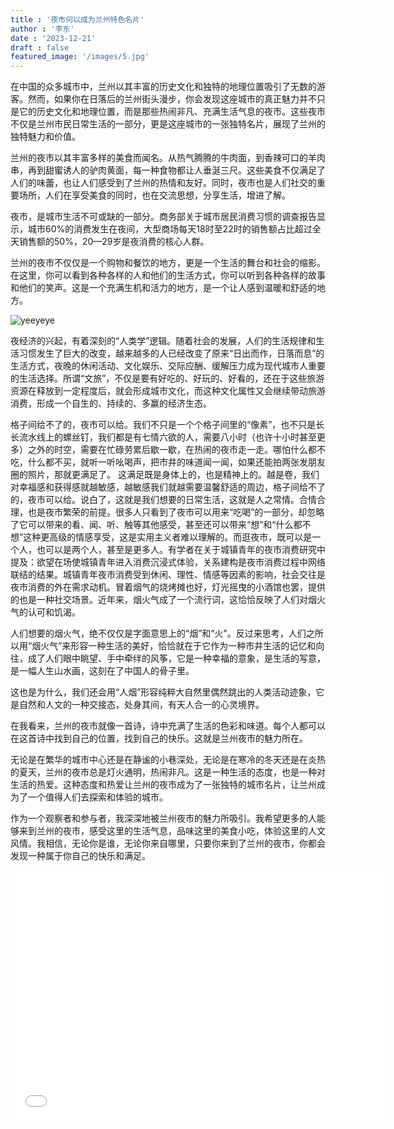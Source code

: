 ```yaml
---
title : '夜市何以成为兰州特色名片'
author : '李东'
date : '2023-12-21'
draft : false
featured_image: '/images/5.jpg'
---
```


在中国的众多城市中，兰州以其丰富的历史文化和独特的地理位置吸引了无数的游客。然而，如果你在日落后的兰州街头漫步，你会发现这座城市的真正魅力并不只是它的历史文化和地理位置，而是那些热闹非凡、充满生活气息的夜市。这些夜市不仅是兰州市民日常生活的一部分，更是这座城市的一张独特名片，展现了兰州的独特魅力和价值。

兰州的夜市以其丰富多样的美食而闻名。从热气腾腾的牛肉面，到香辣可口的羊肉串，再到甜蜜诱人的驴肉黄面，每一种食物都让人垂涎三尺。这些美食不仅满足了人们的味蕾，也让人们感受到了兰州的热情和友好。同时，夜市也是人们社交的重要场所，人们在享受美食的同时，也在交流思想，分享生活，增进了解。

夜市，是城市生活不可或缺的一部分。商务部关于城市居民消费习惯的调查报告显示，城市60%的消费发生在夜间，大型商场每天18时至22时的销售额占比超过全天销售额的50%，20—29岁是夜消费的核心人群。

兰州的夜市不仅仅是一个购物和餐饮的地方，更是一个生活的舞台和社会的缩影。在这里，你可以看到各种各样的人和他们的生活方式，你可以听到各种各样的故事和他们的笑声。这是一个充满生机和活力的地方，是一个让人感到温暖和舒适的地方。


![yeeyeye](https://ts1.cn.mm.bing.net/th/id/R-C.fddc516b3b90e225f52b9bf58fbeb777?rik=rlyYpST3s6rbCg&riu=http%3a%2f%2fn.sinaimg.cn%2fsinacn20122%2f87%2fw1080h607%2f20190926%2f3bd0-ifffqun9727696.jpg&ehk=lgqP42aiI34UW2JfgDT32s09gcP1ztQnc7aH9A5kf44%3d&risl=&pid=ImgRaw&r=0)

夜经济的兴起，有着深刻的“人类学”逻辑。随着社会的发展，人们的生活规律和生活习惯发生了巨大的改变，越来越多的人已经改变了原来“日出而作，日落而息”的生活方式，夜晚的休闲活动、文化娱乐、交际应酬、缓解压力成为现代城市人重要的生活选择。所谓“文旅”，不仅是要有好吃的、好玩的、好看的，还在于这些旅游资源在释放到一定程度后，就会形成城市文化，而这种文化属性又会继续带动旅游消费，形成一个自生的、持续的、多赢的经济生态。

格子间给不了的，夜市可以给。我们不只是一个个格子间里的“像素”，也不只是长长流水线上的螺丝钉，我们都是有七情六欲的人，需要八小时（也许十小时甚至更多）之外的时空，需要在忙碌劳累后歇一歇，在热闹的夜市走一走。哪怕什么都不吃，什么都不买，就听一听吆喝声，把市井的味道闻一闻，如果还能拍两张发朋友圈的照片，那就更满足了。
这满足既是身体上的，也是精神上的。越是卷，我们对幸福感和获得感就越敏感，越敏感我们就越需要温馨舒适的周边，格子间给不了的，夜市可以给。说白了，这就是我们想要的日常生活，这就是人之常情。合情合理，也是夜市繁荣的前提。很多人只看到了夜市可以用来“吃喝”的一部分，却忽略了它可以带来的看、闻、听、触等其他感受，甚至还可以带来“想”和“什么都不想”这种更高级的情感享受，这是实用主义者难以理解的。而逛夜市，既可以是一个人，也可以是两个人，甚至是更多人。有学者在关于城镇青年的夜市消费研究中提及：欲望在场使城镇青年进入消费沉浸式体验，关系建构是夜市消费过程中网络联结的结果。城镇青年夜市消费受到休闲、理性、情感等因素的影响，社会交往是夜市消费的外在需求动机。冒着烟气的烧烤摊也好，灯光摇曳的小酒馆也罢，提供的也是一种社交场景。近年来，烟火气成了一个流行词，这恰恰反映了人们对烟火气的认可和饥渴。

人们想要的烟火气，绝不仅仅是字面意思上的“烟”和“火”。反过来思考，人们之所以用“烟火气”来形容一种生活的美好，恰恰就在于它作为一种市井生活的记忆和向往，成了人们眼中眺望、手中牵绊的风筝，它是一种幸福的意象，是生活的写意，是一幅人生山水画，这刻在了中国人的骨子里。

这也是为什么，我们还会用“人烟”形容纯粹大自然里偶然跳出的人类活动迹象，它是自然和人文的一种交接态，处身其间，有天人合一的心灵境界。

在我看来，兰州的夜市就像一首诗，诗中充满了生活的色彩和味道。每个人都可以在这首诗中找到自己的位置，找到自己的快乐。这就是兰州夜市的魅力所在。

无论是在繁华的城市中心还是在静谧的小巷深处，无论是在寒冷的冬天还是在炎热的夏天，兰州的夜市总是灯火通明，热闹非凡。这是一种生活的态度，也是一种对生活的热爱。这种态度和热爱让兰州的夜市成为了一张独特的城市名片，让兰州成为了一个值得人们去探索和体验的城市。

作为一个观察者和参与者，我深深地被兰州夜市的魅力所吸引。我希望更多的人能够来到兰州的夜市，感受这里的生活气息，品味这里的美食小吃，体验这里的人文风情。我相信，无论你是谁，无论你来自哪里，只要你来到了兰州的夜市，你都会发现一种属于你自己的快乐和满足。


<iframe src="//player.bilibili.com/player.html?aid=324195273&bvid=BV1jw411h761&cid=1351813147&p=1" scrolling="no" border="0" frameborder="no" framespacing="0" allowfullscreen="true"width="600px" height="400px"> </iframe>


